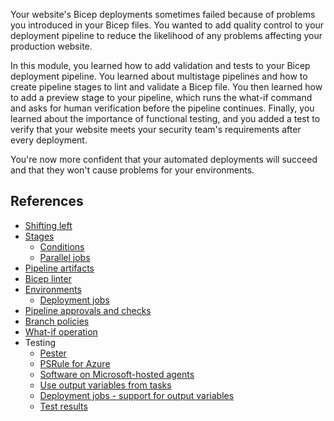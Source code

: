 Your website's Bicep deployments sometimes failed because of problems you introduced in your Bicep files. You wanted to add quality control to your deployment pipeline to reduce the likelihood of any problems affecting your production website.

In this module, you learned how to add validation and tests to your Bicep deployment pipeline. You learned about multistage pipelines and how to create pipeline stages to lint and validate a Bicep file. You then learned how to add a preview stage to your pipeline, which runs the what-if command and asks for human verification before the pipeline continues. Finally, you learned about the importance of functional testing, and you added a test to verify that your website meets your security team's requirements after every deployment.

You're now more confident that your automated deployments will succeed and that they won't cause problems for your environments.

## References

- [Shifting left](/devops/develop/shift-left-make-testing-fast-reliable)
- [Stages](/azure/devops/pipelines/process/stages?tabs=yaml)
  - [Conditions](/azure/devops/pipelines/process/stages?tabs=yaml#conditions)
  - [Parallel jobs](/azure/devops/pipelines/licensing/concurrent-jobs)
- [Pipeline artifacts](/azure/devops/pipelines/artifacts/pipeline-artifacts?tabs=yaml)
- [Bicep linter](/azure/azure-resource-manager/bicep/linter)
- [Environments](/azure/devops/pipelines/process/environments)
  - [Deployment jobs](/azure/devops/pipelines/process/deployment-jobs)
- [Pipeline approvals and checks](/azure/devops/pipelines/process/approvals)
- [Branch policies](/azure/devops/repos/git/branch-policies)
- [What-if operation](/azure/azure-resource-manager/templates/deploy-what-if)
- Testing
  - [Pester](https://github.com/pester/Pester)
  - [PSRule for Azure](https://azure.github.io/PSRule.Rules.Azure/)
  - [Software on Microsoft-hosted agents](/azure/devops/pipelines/agents/hosted?&tabs=yaml#software)
  - [Use output variables from tasks](/azure/devops/pipelines/process/variables#use-output-variables-from-tasks)
  - [Deployment jobs - support for output variables](/azure/devops/pipelines/process/deployment-jobs#support-for-output-variables)
  - [Test results](/azure/devops/pipelines/test/review-continuous-test-results-after-build)